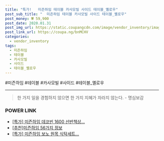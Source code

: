 ```yaml
--- 
title: "특가!   미즌하임 테이블 카사모빌 사이드 테이블_옐로우" 
post_sub_title: "  미즌하임 테이블 카사모빌 사이드 테이블_옐로우" 
post_money: ₩ 59,900 
post_date: 2020.01.31 
post_img_url: https://static.coupangcdn.com/image/vendor_inventory/images/2018/05/30/15/1/466d52fd-91b5-4db5-b0f9-ae28212ac86f.jpg 
post_link_url: https://coupa.ng/bnMCHV 
categories: 
  - vendor_inventory 
tags: 
  - 미즌하임 
  - 테이블 
  - 카사모빌 
  - 사이드 
  - 테이블_옐로우 
--- 
```

  #미즌하임 #테이블 #카사모빌 #사이드 #테이블_옐로우 
<hr> 

> 한 가지 일을 경험하지 않으면 한 가지 지혜가 자라지 않는다. - 명심보감 


### POWER LINK

* <a href="https://blog.naver.com/an0733/221791563093" target="_blank">[특가] 미즌하임 데코빈 1600 선반책상...</a>
* <a href="https://blog.naver.com/fasyy4321/221790908486" target="_blank">[추천]미즌하임 56가지 정보</a>
* <a href="https://blog.naver.com/santokki14/221791730654" target="_blank">[특가] 미즌하임 보노 원목 식탁세트...</a>
